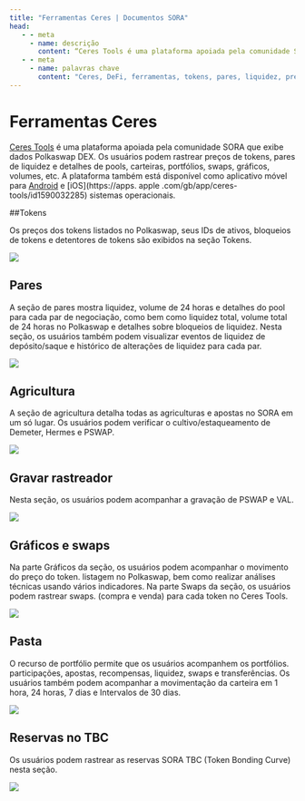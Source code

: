 ```yaml
---
title: "Ferramentas Ceres | Documentos SORA"
head:
   - - meta
     - name: descrição
       content: “Ceres Tools é uma plataforma apoiada pela comunidade SORA que exibe dados Polkaswap DEX.”
   - - meta
     - name: palavras chave
       content: "Ceres, DeFi, ferramentas, tokens, pares, liquidez, preços, portfólio, swaps, gráficos, Polkaswap, rede SORA"
---
```


# Ferramentas Ceres

[Ceres Tools](https://tools.cerestoken.io) é uma plataforma apoiada pela comunidade SORA que exibe dados Polkaswap DEX.
Os usuários podem rastrear preços de tokens, pares de liquidez e detalhes de pools, carteiras, portfólios, swaps, gráficos, volumes, etc.
A plataforma também está disponível como aplicativo móvel para [Android](https://play.google.com/store/apps/details?id=io.cerestoken.tools) e [iOS](https://apps. apple .com/gb/app/ceres-tools/id1590032285) sistemas operacionais.

##Tokens

Os preços dos tokens listados no Polkaswap, seus IDs de ativos, bloqueios de tokens e detentores de tokens são exibidos na seção Tokens.

![](../.gitbook/assets/tools-tokens.png)

## Pares

A seção de pares mostra liquidez, volume de 24 horas e detalhes do pool para cada par de negociação, como
bem como liquidez total, volume total de 24 horas no Polkaswap e detalhes sobre bloqueios de liquidez.
Nesta seção, os usuários também podem visualizar eventos de liquidez de depósito/saque e histórico de alterações de liquidez para cada par.

![](../.gitbook/assets/tools-pairs.png)

## Agricultura

A seção de agricultura detalha todas as agriculturas e apostas no SORA em um só lugar. Os usuários podem verificar o cultivo/estaqueamento de Demeter, Hermes e PSWAP.

![](../.gitbook/assets/tools-farming.png)

## Gravar rastreador

Nesta seção, os usuários podem acompanhar a gravação de PSWAP e VAL.

![](../.gitbook/assets/tools-burning-tracker.png)

## Gráficos e swaps

Na parte Gráficos da seção, os usuários podem acompanhar o movimento do preço do token.
listagem no Polkaswap, bem como realizar análises técnicas usando vários
indicadores. Na parte Swaps da seção, os usuários podem rastrear swaps.
(compra e venda) para cada token no Ceres Tools.

![](../.gitbook/assets/tools-charts.png)

## Pasta

O recurso de portfólio permite que os usuários acompanhem os portfólios.
participações, apostas, recompensas, liquidez, swaps e transferências. Os usuários também podem
acompanhar a movimentação da carteira em 1 hora, 24 horas, 7 dias e
Intervalos de 30 dias.

![](../.gitbook/assets/tools-portfolio.png)

## Reservas no TBC

Os usuários podem rastrear as reservas SORA TBC (Token Bonding Curve) nesta seção.

![](../.gitbook/assets/tools-reserves.png)
